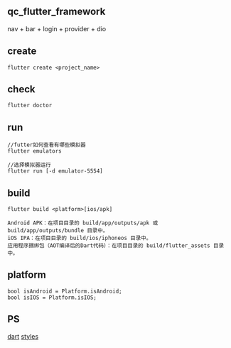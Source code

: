 ## qc_flutter_framework
nav + bar + login + provider + dio

## create
```
flutter create <project_name>

```

## check
```
flutter doctor
```

## run  
```
//futter如何查看有哪些模拟器
flutter emulators

//选择模拟器运行
flutter run [-d emulator-5554]

```

## build
```
flutter build <platform>[ios/apk]

Android APK：在项目目录的 build/app/outputs/apk 或 build/app/outputs/bundle 目录中。
iOS IPA：在项目目录的 build/ios/iphoneos 目录中。
应用程序捆绑包（AOT编译后的Dart代码）：在项目目录的 build/flutter_assets 目录中。

```

## platform
```
bool isAndroid = Platform.isAndroid; 
bool isIOS = Platform.isIOS;

```

## PS
[dart](https://github.com/canwhite/qc_flutter_dart)
[styles](https://github.com/canwhite/qc_flutter_styles)